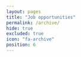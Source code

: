 ```yaml
---
layout: pages
title: "Job opportunities"
permalink: /archive/
hide: true
excluded: true
icon: "fa-archive"
position: 6
---
```

